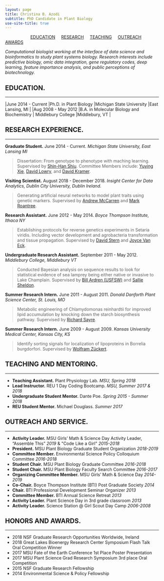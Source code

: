```yaml
---
layout: page
title: Christina B. Azodi
subtitle: PhD Candidate in Plant Biology
use-site-title: true
---
```


&nbsp; &nbsp; &nbsp; &nbsp; &nbsp; &nbsp; &nbsp; &nbsp; &nbsp; &nbsp; &nbsp;[EDUCATION](#education) &nbsp; &nbsp; [RESEARCH](#research-experience) &nbsp; &nbsp; [TEACHING](#teaching-and-mentoring) &nbsp; &nbsp; [OUTREACH](#outreach-and-service) &nbsp; &nbsp; [AWARDS](#honors-and-awards) 


*Computational biologist working at the interface of data science and bioinformatics to study plant systems biology. Research interests include predictive biology, omic data integration, gene regulatory codes, deep learning, feature importance analysis, and public perceptions of biotechnology.*



## EDUCATION.

---------

|June 2014 - Current     |Ph.D. in Plant Biology     |Michigan State University     |East Lansing, MI     |
|Aug 2008 - May 2012     |B.A. in Molecular Biology and Biochemistry     | Middlebury College    |Middlebury, VT    |


## RESEARCH EXPERIENCE.
---------

**Graduate Student.** June 2014 - Current. *Michigan State University, East Lansing MI*
>Dissertation: From genotype to phenotype with maching learning. Supervised by [Shin-Han Shiu](http://shiulab.plantbiology.msu.edu/index.php?title=Shin-Han_Shiu). Committee Members include: [Yuying Xie](https://cmse.msu.edu/directory/faculty/yuying-xie/), [David Lowry](https://davidbryantlowry.wordpress.com/), and [David Kramer](https://prl.natsci.msu.edu/people/faculty/david-m-kramer/).

**Visiting Scientist.** August 2018 - December 2018. *Insight Center for Data Analytics, Dublin City University, Dublin Ireland.*
>Generating artificial neural networks to model plant traits using genetic markers. Supervised by [Andrew McCarren](https://scholar.google.com/citations?user=WJJQW28AAAAJ&hl=en) and [Mark Roantree](https://scholar.google.com/citations?user=MI_tlpIAAAAJ&hl=en).

**Research Assistant.** June 2012 - May 2014. *Boyce Thompson Institute, Ithaca NY*
>Establishing protocols for reverse genetics experiments in Setaria viridis. Including vector development and agrobacteria transformation and tissue propagation. Supervised by [David Stern](https://scholar.google.com/citations?user=No5nw0sAAAAJ&hl=en) and [Joyce Van Eck](https://scholar.google.com/citations?user=V9lZUpEAAAAJ&hl=en).

**Undergraduate Research Assistant.** September 2011 - May 2012. *Middlebury College, Middlebury VT*
>Conducted Bayesian analysis on sequence results to look for statistical evidence of sea lamprey being either native or invasive to Lake Champlain. Supervised by [Bill Ardren (USFSW)](https://www.researchgate.net/scientific-contributions/77099413_William_R_Ardren) and [Sallie Sheldon](https://www.researchgate.net/profile/Sallie_Sheldon).

**Summer Research Intern.** June 2011 - August 2011. *Donald Danforth Plant Science Center, St. Louis, MO*
>Metabolic engineering of Chlamydomonas reinhardtii for improved lipid accumulation by knocking down the starch biosynthesis pathway. Supervised by [Richard Sayre](https://scholar.google.com/citations?user=uJMA_YsAAAAJ&hl=en).


**Summer Research Intern.** June 2009 - August 2009. *Kansas University Medical Center, Kansas City, KS*
>Identify sorting signals for localization of lipoproteins in Borrelia burgdorfori. Supervised by [Wolfram Zückert](http://www.kumc.edu/school-of-medicine/microbiology-molecular-genetics-and-immunology/primary-faculty-appointments/wolfram-r-z%C3%BCckert/z%C3%BCckert-lab.html).



## TEACHING AND MENTORING.
---------

* **Teaching Assistant.** Plant Physiology Lab. *MSU, Spring 2018*
* **Lead Instructor.** REU 1 Day Coding Bootcamp. *MSU, Summer 2017 & 2018*
* **Undergraduate Student Mentor.** Dante Poe. *Spring 2015 - Summer 2018*
* **REU Student Mentor.** Michael Douglass. *Summer 2017*


## OUTREACH AND SERVICE.
---------
* **Activity Leader.** MSU Girls’ Math & Science Day Activity Leader, “Assemble This” *2019* & "Code Like a Girl" *2015-2018*
* **President.** MSU Plant Biology Graduate Student Organization *2018-2019*
* **Committee Member.** Environmental Science Policy Colloquium Committee *2016-2018*
* **Student Chair.** MSU Plant Biology Graduate Committee *2016-2018*
* **Student Chair.** MSU Plant Biology Faculty Search Committee *2016-2017*
* **Organizing Committee Member.** MSU Girls’ Math & Science Day *2014-2019*
* **Co-Chair.** Boyce Thompson Institute (BTI) Post Graduate Society *2014*
* **Chair.** BTI Professional Development Seminar Organizer *2013*
* **Committee Member.** BTI Annual Science Retreat *2013*
* **Activity Leader.** Plant Science Day in 3rd grade classroom *2013*
* **Activity Leader.** Science Station @ Girl Scout Day Camp *2006-2008*

## HONORS AND AWARDS.
---------
* 2018  NSF Graduate Research Opportunities Worldwide, Ireland
* 2018  Great Lakes Bioenergy Research Center Symposium Flash Talk Oral Competition Winner
* 2017  MSU Fate of the Earth Conference 1st Place Poster Presentation
* 2017  MSU Plant Science Grad Research Symposium 3rd place Oral Competition
* 2015  NSF Graduate Research Fellowship
* 2014  Environmental Science & Policy Fellowship


